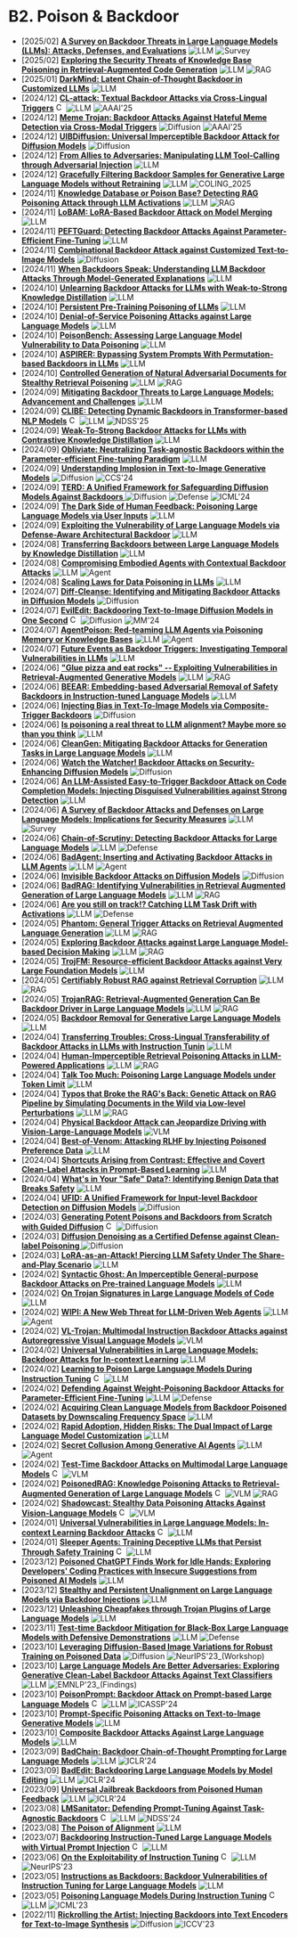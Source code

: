 # B2. Poison & Backdoor
- [2025/02] **[A Survey on Backdoor Threats in Large Language Models (LLMs): Attacks, Defenses, and Evaluations](https://arxiv.org/abs/2502.05224)** ![LLM](https://img.shields.io/badge/LLM-589cf4) ![Survey](https://img.shields.io/badge/Survey-87b800)
- [2025/02] **[Exploring the Security Threats of Knowledge Base Poisoning in Retrieval-Augmented Code Generation](https://arxiv.org/abs/2502.03233)** ![LLM](https://img.shields.io/badge/LLM-589cf4) ![RAG](https://img.shields.io/badge/RAG-87b800)
- [2025/01] **[DarkMind: Latent Chain-of-Thought Backdoor in Customized LLMs](https://arxiv.org/abs/2501.18617)** ![LLM](https://img.shields.io/badge/LLM-589cf4)
- [2024/12] **[CL-attack: Textual Backdoor Attacks via Cross-Lingual Triggers](https://arxiv.org/abs/2412.19037)** [<img src="https://github.com/FortAwesome/Font-Awesome/blob/6.x/svgs/brands/github.svg" alt="Code" width="15" height="15">](https://github.com/TenneyHu/CrossLingualAttack) ![LLM](https://img.shields.io/badge/LLM-589cf4) ![AAAI'25](https://img.shields.io/badge/AAAI'25-f1b800)
- [2024/12] **[Meme Trojan: Backdoor Attacks Against Hateful Meme Detection via Cross-Modal Triggers](https://arxiv.org/abs/2412.15503)** ![Diffusion](https://img.shields.io/badge/Diffusion-a99cf4) ![AAAI'25](https://img.shields.io/badge/AAAI'25-f1b800)
- [2024/12] **[UIBDiffusion: Universal Imperceptible Backdoor Attack for Diffusion Models](https://arxiv.org/abs/2412.11441)** ![Diffusion](https://img.shields.io/badge/Diffusion-a99cf4)
- [2024/12] **[From Allies to Adversaries: Manipulating LLM Tool-Calling through Adversarial Injection](https://arxiv.org/abs/2412.10198)** ![LLM](https://img.shields.io/badge/LLM-589cf4)
- [2024/12] **[Gracefully Filtering Backdoor Samples for Generative Large Language Models without Retraining](https://arxiv.org/abs/2412.02454)** ![LLM](https://img.shields.io/badge/LLM-589cf4) ![COLING_2025](https://img.shields.io/badge/COLING_2025-f1b800)
- [2024/11] **[Knowledge Database or Poison Base? Detecting RAG Poisoning Attack through LLM Activations](https://arxiv.org/abs/2411.18948)** ![LLM](https://img.shields.io/badge/LLM-589cf4) ![RAG](https://img.shields.io/badge/RAG-87b800)
- [2024/11] **[LoBAM: LoRA-Based Backdoor Attack on Model Merging](https://arxiv.org/abs/2411.16746)** ![LLM](https://img.shields.io/badge/LLM-589cf4)
- [2024/11] **[PEFTGuard: Detecting Backdoor Attacks Against Parameter-Efficient Fine-Tuning](https://arxiv.org/abs/2411.17453)** ![LLM](https://img.shields.io/badge/LLM-589cf4)
- [2024/11] **[Combinational Backdoor Attack against Customized Text-to-Image Models](https://arxiv.org/abs/2411.12389)** ![Diffusion](https://img.shields.io/badge/Diffusion-a99cf4)
- [2024/11] **[When Backdoors Speak: Understanding LLM Backdoor Attacks Through Model-Generated Explanations](https://arxiv.org/abs/2411.12701)** ![LLM](https://img.shields.io/badge/LLM-589cf4)
- [2024/10] **[Unlearning Backdoor Attacks for LLMs with Weak-to-Strong Knowledge Distillation](https://arxiv.org/abs/2410.14425)** ![LLM](https://img.shields.io/badge/LLM-589cf4)
- [2024/10] **[Persistent Pre-Training Poisoning of LLMs](https://arxiv.org/abs/2410.13722)** ![LLM](https://img.shields.io/badge/LLM-589cf4)
- [2024/10] **[Denial-of-Service Poisoning Attacks against Large Language Models](https://arxiv.org/abs/2410.10760)** ![LLM](https://img.shields.io/badge/LLM-589cf4)
- [2024/10] **[PoisonBench: Assessing Large Language Model Vulnerability to Data Poisoning](https://arxiv.org/abs/2410.08811)** ![LLM](https://img.shields.io/badge/LLM-589cf4)
- [2024/10] **[ASPIRER: Bypassing System Prompts With Permutation-based Backdoors in LLMs](https://arxiv.org/abs/2410.04009)** ![LLM](https://img.shields.io/badge/LLM-589cf4)
- [2024/10] **[Controlled Generation of Natural Adversarial Documents for Stealthy Retrieval Poisoning](https://arxiv.org/abs/2410.02163)** ![LLM](https://img.shields.io/badge/LLM-589cf4) ![RAG](https://img.shields.io/badge/RAG-87b800)
- [2024/09] **[Mitigating Backdoor Threats to Large Language Models: Advancement and Challenges](https://arxiv.org/abs/2409.19993)** ![LLM](https://img.shields.io/badge/LLM-589cf4)
- [2024/09] **[CLIBE: Detecting Dynamic Backdoors in Transformer-based NLP Models](https://arxiv.org/abs/2409.01193)** [<img src="https://github.com/FortAwesome/Font-Awesome/blob/6.x/svgs/brands/github.svg" alt="Code" width="15" height="15">](https://github.com/Raytsang123/CLIBE) ![LLM](https://img.shields.io/badge/LLM-589cf4) ![NDSS'25](https://img.shields.io/badge/NDSS'25-f1b800)
- [2024/09] **[Weak-To-Strong Backdoor Attacks for LLMs with Contrastive Knowledge Distillation](https://arxiv.org/abs/2409.17946)** ![LLM](https://img.shields.io/badge/LLM-589cf4)
- [2024/09] **[Obliviate: Neutralizing Task-agnostic Backdoors within the Parameter-efficient Fine-tuning Paradigm](https://arxiv.org/abs/2409.14119)** ![LLM](https://img.shields.io/badge/LLM-589cf4)
- [2024/09] **[Understanding Implosion in Text-to-Image Generative Models](https://arxiv.org/abs/2409.12314)** ![Diffusion](https://img.shields.io/badge/Diffusion-a99cf4) ![CCS'24](https://img.shields.io/badge/CCS'24-f1b800)
- [2024/09] **[TERD: A Unified Framework for Safeguarding Diffusion Models Against Backdoors ](https://arxiv.org/abs/2409.05294)** ![Diffusion](https://img.shields.io/badge/Diffusion-a99cf4) ![Defense](https://img.shields.io/badge/Defense-87b800) ![ICML'24](https://img.shields.io/badge/ICML'24-f1b800)
- [2024/09] **[The Dark Side of Human Feedback: Poisoning Large Language Models via User Inputs](https://arxiv.org/abs/2409.00787)** ![LLM](https://img.shields.io/badge/LLM-589cf4)
- [2024/09] **[Exploiting the Vulnerability of Large Language Models via Defense-Aware Architectural Backdoor](https://arxiv.org/abs/2409.01952)** ![LLM](https://img.shields.io/badge/LLM-589cf4)
- [2024/08] **[Transferring Backdoors between Large Language Models by Knowledge Distillation](https://arxiv.org/abs/2408.09878)** ![LLM](https://img.shields.io/badge/LLM-589cf4)
- [2024/08] **[Compromising Embodied Agents with Contextual Backdoor Attacks](https://arxiv.org/abs/2408.02882)** ![LLM](https://img.shields.io/badge/LLM-589cf4) ![Agent](https://img.shields.io/badge/Agent-87b800)
- [2024/08] **[Scaling Laws for Data Poisoning in LLMs](https://arxiv.org/abs/2408.02946)** ![LLM](https://img.shields.io/badge/LLM-589cf4)
- [2024/07] **[Diff-Cleanse: Identifying and Mitigating Backdoor Attacks in Diffusion Models](https://arxiv.org/abs/2407.21316)** ![Diffusion](https://img.shields.io/badge/Diffusion-a99cf4)
- [2024/07] **[EvilEdit: Backdooring Text-to-Image Diffusion Models in One Second](https://openreview.net/forum?id=ibEaSS6bQn)** [<img src="https://github.com/FortAwesome/Font-Awesome/blob/6.x/svgs/brands/github.svg" alt="Code" width="15" height="15">](https://github.com/haowang-cqu/EvilEdit) ![Diffusion](https://img.shields.io/badge/Diffusion-a99cf4) ![MM'24](https://img.shields.io/badge/MM'24-f1b800)
- [2024/07] **[AgentPoison: Red-teaming LLM Agents via Poisoning Memory or Knowledge Bases](https://arxiv.org/abs/2407.12784)** ![LLM](https://img.shields.io/badge/LLM-589cf4) ![Agent](https://img.shields.io/badge/Agent-87b800)
- [2024/07] **[Future Events as Backdoor Triggers: Investigating Temporal Vulnerabilities in LLMs](https://arxiv.org/abs/2407.04108)** ![LLM](https://img.shields.io/badge/LLM-589cf4)
- [2024/06] **["Glue pizza and eat rocks" -- Exploiting Vulnerabilities in Retrieval-Augmented Generative Models](https://arxiv.org/pdf/2406.19417)** ![LLM](https://img.shields.io/badge/LLM-589cf4) ![RAG](https://img.shields.io/badge/RAG-87b800)
- [2024/06] **[BEEAR: Embedding-based Adversarial Removal of Safety Backdoors in Instruction-tuned Language Models](https://arxiv.org/abs/2406.17092)** ![LLM](https://img.shields.io/badge/LLM-589cf4)
- [2024/06] **[Injecting Bias in Text-To-Image Models via Composite-Trigger Backdoors](https://arxiv.org/abs/2406.15213)** ![Diffusion](https://img.shields.io/badge/Diffusion-a99cf4)
- [2024/06] **[Is poisoning a real threat to LLM alignment? Maybe more so than you think](https://arxiv.org/abs/2406.12091)** ![LLM](https://img.shields.io/badge/LLM-589cf4)
- [2024/06] **[CleanGen: Mitigating Backdoor Attacks for Generation Tasks in Large Language Models](https://arxiv.org/abs/2406.12257)** ![LLM](https://img.shields.io/badge/LLM-589cf4)
- [2024/06] **[Watch the Watcher! Backdoor Attacks on Security-Enhancing Diffusion Models](https://arxiv.org/abs/2406.09669)** ![Diffusion](https://img.shields.io/badge/Diffusion-a99cf4)
- [2024/06] **[An LLM-Assisted Easy-to-Trigger Backdoor Attack on Code Completion Models: Injecting Disguised Vulnerabilities against Strong Detection](https://arxiv.org/abs/2406.06822)** ![LLM](https://img.shields.io/badge/LLM-589cf4)
- [2024/06] **[A Survey of Backdoor Attacks and Defenses on Large Language Models: Implications for Security Measures](https://arxiv.org/abs/2406.06852)** ![LLM](https://img.shields.io/badge/LLM-589cf4) ![Survey](https://img.shields.io/badge/Survey-87b800)
- [2024/06] **[Chain-of-Scrutiny: Detecting Backdoor Attacks for Large Language Models](https://arxiv.org/abs/2406.05948)** ![LLM](https://img.shields.io/badge/LLM-589cf4) ![Defense](https://img.shields.io/badge/Defense-87b800)
- [2024/06] **[BadAgent: Inserting and Activating Backdoor Attacks in LLM Agents](https://arxiv.org/abs/2406.03007)** ![LLM](https://img.shields.io/badge/LLM-589cf4) ![Agent](https://img.shields.io/badge/Agent-87b800)
- [2024/06] **[Invisible Backdoor Attacks on Diffusion Models](https://arxiv.org/abs/2406.00816)** ![Diffusion](https://img.shields.io/badge/Diffusion-a99cf4)
- [2024/06] **[BadRAG: Identifying Vulnerabilities in Retrieval Augmented Generation of Large Language Models](https://arxiv.org/abs/2406.00083)** ![LLM](https://img.shields.io/badge/LLM-589cf4) ![RAG](https://img.shields.io/badge/RAG-87b800)
- [2024/06] **[Are you still on track!? Catching LLM Task Drift with Activations](https://arxiv.org/abs/2406.00799)** ![LLM](https://img.shields.io/badge/LLM-589cf4) ![Defense](https://img.shields.io/badge/Defense-87b800)
- [2024/05] **[Phantom: General Trigger Attacks on Retrieval Augmented Language Generation](https://arxiv.org/abs/2405.20485)** ![LLM](https://img.shields.io/badge/LLM-589cf4) ![RAG](https://img.shields.io/badge/RAG-87b800)
- [2024/05] **[Exploring Backdoor Attacks against Large Language Model-based Decision Making](https://arxiv.org/abs/2405.20774)** ![LLM](https://img.shields.io/badge/LLM-589cf4) ![RAG](https://img.shields.io/badge/RAG-87b800)
- [2024/05] **[TrojFM: Resource-efficient Backdoor Attacks against Very Large Foundation Models](https://arxiv.org/pdf/2405.16783)** ![LLM](https://img.shields.io/badge/LLM-589cf4)
- [2024/05] **[Certifiably Robust RAG against Retrieval Corruption](https://arxiv.org/abs/2405.15556)** ![LLM](https://img.shields.io/badge/LLM-589cf4) ![RAG](https://img.shields.io/badge/RAG-87b800)
- [2024/05] **[TrojanRAG: Retrieval-Augmented Generation Can Be Backdoor Driver in Large Language Models](https://arxiv.org/abs/2405.13401)** ![LLM](https://img.shields.io/badge/LLM-589cf4) ![RAG](https://img.shields.io/badge/RAG-87b800)
- [2024/05] **[Backdoor Removal for Generative Large Language Models](https://arxiv.org/abs/2405.07667)** ![LLM](https://img.shields.io/badge/LLM-589cf4)
- [2024/04] **[Transferring Troubles: Cross-Lingual Transferability of Backdoor Attacks in LLMs with Instruction Tunin](https://arxiv.org/abs/2404.19597)** ![LLM](https://img.shields.io/badge/LLM-589cf4)
- [2024/04] **[Human-Imperceptible Retrieval Poisoning Attacks in LLM-Powered Applications](https://arxiv.org/abs/2404.17196)** ![LLM](https://img.shields.io/badge/LLM-589cf4) ![RAG](https://img.shields.io/badge/RAG-87b800)
- [2024/04] **[Talk Too Much: Poisoning Large Language Models under Token Limit](https://arxiv.org/abs/2404.14795)** ![LLM](https://img.shields.io/badge/LLM-589cf4)
- [2024/04] **[Typos that Broke the RAG's Back: Genetic Attack on RAG Pipeline by Simulating Documents in the Wild via Low-level Perturbations](https://arxiv.org/abs/2404.13948)** ![LLM](https://img.shields.io/badge/LLM-589cf4) ![RAG](https://img.shields.io/badge/RAG-87b800)
- [2024/04] **[Physical Backdoor Attack can Jeopardize Driving with Vision-Large-Language Models](https://arxiv.org/abs/2404.12916)** ![VLM](https://img.shields.io/badge/VLM-c7688b)
- [2024/04] **[Best-of-Venom: Attacking RLHF by Injecting Poisoned Preference Data](https://arxiv.org/abs/2404.05530)** ![LLM](https://img.shields.io/badge/LLM-589cf4)
- [2024/04] **[Shortcuts Arising from Contrast: Effective and Covert Clean-Label Attacks in Prompt-Based Learning](https://arxiv.org/abs/2404.00461)** ![LLM](https://img.shields.io/badge/LLM-589cf4)
- [2024/04] **[What's in Your "Safe" Data?: Identifying Benign Data that Breaks Safety](https://arxiv.org/abs/2404.01099)** ![LLM](https://img.shields.io/badge/LLM-589cf4)
- [2024/04] **[UFID: A Unified Framework for Input-level Backdoor Detection on Diffusion Models](https://arxiv.org/abs/2404.01101)** ![Diffusion](https://img.shields.io/badge/Diffusion-a99cf4)
- [2024/03] **[Generating Potent Poisons and Backdoors from Scratch with Guided Diffusion](https://arxiv.org/abs/2403.16365)** [<img src="https://github.com/FortAwesome/Font-Awesome/blob/6.x/svgs/brands/github.svg" alt="Code" width="15" height="15">](https://github.com/hsouri/GDP) ![Diffusion](https://img.shields.io/badge/Diffusion-a99cf4)
- [2024/03] **[Diffusion Denoising as a Certified Defense against Clean-label Poisoning ](https://arxiv.org/abs/2403.11981)** ![Diffusion](https://img.shields.io/badge/Diffusion-a99cf4)
- [2024/03] **[LoRA-as-an-Attack! Piercing LLM Safety Under The Share-and-Play Scenario](https://arxiv.org/abs/2403.00108)** ![LLM](https://img.shields.io/badge/LLM-589cf4)
- [2024/02] **[Syntactic Ghost: An Imperceptible General-purpose Backdoor Attacks on Pre-trained Language Models](https://arxiv.org/abs/2402.18945)** ![LLM](https://img.shields.io/badge/LLM-589cf4)
- [2024/02] **[On Trojan Signatures in Large Language Models of Code](https://arxiv.org/abs/2402.16896)** ![LLM](https://img.shields.io/badge/LLM-589cf4)
- [2024/02] **[WIPI: A New Web Threat for LLM-Driven Web Agents](https://arxiv.org/abs/2402.16965)** ![LLM](https://img.shields.io/badge/LLM-589cf4) ![Agent](https://img.shields.io/badge/Agent-87b800)
- [2024/02] **[VL-Trojan: Multimodal Instruction Backdoor Attacks against Autoregressive Visual Language Models](https://arxiv.org/abs/2402.13851)** ![VLM](https://img.shields.io/badge/VLM-c7688b)
- [2024/02] **[Universal Vulnerabilities in Large Language Models: Backdoor Attacks for In-context Learning](https://arxiv.org/abs/2401.05949)** ![LLM](https://img.shields.io/badge/LLM-589cf4)
- [2024/02] **[Learning to Poison Large Language Models During Instruction Tuning](https://arxiv.org/abs/2402.13459)** [<img src="https://github.com/FortAwesome/Font-Awesome/blob/6.x/svgs/brands/github.svg" alt="Code" width="15" height="15">](https://github.com/RookieZxy/GBTL-attack/tree/main) ![LLM](https://img.shields.io/badge/LLM-589cf4)
- [2024/02] **[Defending Against Weight-Poisoning Backdoor Attacks for Parameter-Efficient Fine-Tuning](https://arxiv.org/abs/2402.12168)** ![LLM](https://img.shields.io/badge/LLM-589cf4) ![Defense](https://img.shields.io/badge/Defense-87b800)
- [2024/02] **[Acquiring Clean Language Models from Backdoor Poisoned Datasets by Downscaling Frequency Space](https://arxiv.org/abs/2402.12026)** ![LLM](https://img.shields.io/badge/LLM-589cf4)
- [2024/02] **[Rapid Adoption, Hidden Risks: The Dual Impact of Large Language Model Customization](https://arxiv.org/abs/2402.09179)** ![LLM](https://img.shields.io/badge/LLM-589cf4)
- [2024/02] **[Secret Collusion Among Generative AI Agents](https://arxiv.org/abs/2402.07510v1)** ![LLM](https://img.shields.io/badge/LLM-589cf4) ![Agent](https://img.shields.io/badge/Agent-87b800)
- [2024/02] **[Test-Time Backdoor Attacks on Multimodal Large Language Models](https://arxiv.org/abs/2402.08577)** [<img src="https://github.com/FortAwesome/Font-Awesome/blob/6.x/svgs/brands/github.svg" alt="Code" width="15" height="15">](https://sail-sg.github.io/AnyDoor/) ![VLM](https://img.shields.io/badge/VLM-c7688b)
- [2024/02] **[PoisonedRAG: Knowledge Poisoning Attacks to Retrieval-Augmented Generation of Large Language Models](https://arxiv.org/abs/2402.07867)** [<img src="https://github.com/FortAwesome/Font-Awesome/blob/6.x/svgs/brands/github.svg" alt="Code" width="15" height="15">](https://github.com/sleeepeer/PoisonedRAG) ![VLM](https://img.shields.io/badge/VLM-c7688b) ![RAG](https://img.shields.io/badge/RAG-87b800)
- [2024/02] **[Shadowcast: Stealthy Data Poisoning Attacks Against Vision-Language Models](https://vlm-poison.github.io/)** [<img src="https://github.com/FortAwesome/Font-Awesome/blob/6.x/svgs/brands/github.svg" alt="Code" width="15" height="15">](https://github.com/umd-huang-lab/VLM-Poisoning) ![VLM](https://img.shields.io/badge/VLM-c7688b)
- [2024/01] **[Universal Vulnerabilities in Large Language Models: In-context Learning Backdoor Attacks](https://arxiv.org/abs/2401.05949)** [<img src="https://github.com/FortAwesome/Font-Awesome/blob/6.x/svgs/brands/github.svg" alt="Code" width="15" height="15">](https://github.com/shuaizhao95/ICLAttack) ![LLM](https://img.shields.io/badge/LLM-589cf4)
- [2024/01] **[Sleeper Agents: Training Deceptive LLMs that Persist Through Safety Training](https://arxiv.org/abs/2401.05566)** [<img src="https://github.com/FortAwesome/Font-Awesome/blob/6.x/svgs/brands/github.svg" alt="Code" width="15" height="15">](https://github.com/anthropics/sleeper-agents-paper) ![LLM](https://img.shields.io/badge/LLM-589cf4)
- [2023/12] **[Poisoned ChatGPT Finds Work for Idle Hands: Exploring Developers' Coding Practices with Insecure Suggestions from Poisoned AI Models](https://arxiv.org/abs/2312.06227)** ![LLM](https://img.shields.io/badge/LLM-589cf4)
- [2023/12] **[Stealthy and Persistent Unalignment on Large Language Models via Backdoor Injections](https://arxiv.org/abs/2312.00027)** ![LLM](https://img.shields.io/badge/LLM-589cf4)
- [2023/12] **[Unleashing Cheapfakes through Trojan Plugins of Large Language Models](https://arxiv.org/abs/2312.00374)** ![LLM](https://img.shields.io/badge/LLM-589cf4)
- [2023/11] **[Test-time Backdoor Mitigation for Black-Box Large Language Models with Defensive Demonstrations](https://arxiv.org/abs/2311.09763)** ![LLM](https://img.shields.io/badge/LLM-589cf4) ![Defense](https://img.shields.io/badge/Defense-87b800)
- [2023/10] **[Leveraging Diffusion-Based Image Variations for Robust Training on Poisoned Data](https://arxiv.org/abs/2310.06372)** ![Diffusion](https://img.shields.io/badge/Diffusion-a99cf4) ![NeurIPS'23_(Workshop)](https://img.shields.io/badge/NeurIPS'23_(Workshop)-f1b800)
- [2023/10] **[Large Language Models Are Better Adversaries: Exploring Generative Clean-Label Backdoor Attacks Against Text Classifiers](https://arxiv.org/abs/2310.18603)** ![LLM](https://img.shields.io/badge/LLM-589cf4) ![EMNLP'23_(Findings)](https://img.shields.io/badge/EMNLP'23_(Findings)-f1b800)
- [2023/10] **[PoisonPrompt: Backdoor Attack on Prompt-based Large Language Models](https://arxiv.org/abs/2310.12439)** [<img src="https://github.com/FortAwesome/Font-Awesome/blob/6.x/svgs/brands/github.svg" alt="Code" width="15" height="15">](https://github.com/grasses/PoisonPrompt) ![LLM](https://img.shields.io/badge/LLM-589cf4) ![ICASSP'24](https://img.shields.io/badge/ICASSP'24-f1b800)
- [2023/10] **[Prompt-Specific Poisoning Attacks on Text-to-Image Generative Models](https://arxiv.org/abs/2310.13828)** ![LLM](https://img.shields.io/badge/LLM-589cf4)
- [2023/10] **[Composite Backdoor Attacks Against Large Language Models](https://arxiv.org/abs/2310.07676)** ![LLM](https://img.shields.io/badge/LLM-589cf4)
- [2023/09] **[BadChain: Backdoor Chain-of-Thought Prompting for Large Language Models](https://openreview.net/forum?id=c93SBwz1Ma)** ![LLM](https://img.shields.io/badge/LLM-589cf4) ![ICLR'24](https://img.shields.io/badge/ICLR'24-f1b800)
- [2023/09] **[BadEdit: Backdooring Large Language Models by Model Editing](https://openreview.net/forum?id=duZANm2ABX)** ![LLM](https://img.shields.io/badge/LLM-589cf4) ![ICLR'24](https://img.shields.io/badge/ICLR'24-f1b800)
- [2023/09] **[Universal Jailbreak Backdoors from Poisoned Human Feedback](https://openreview.net/forum?id=GxCGsxiAaK)** ![LLM](https://img.shields.io/badge/LLM-589cf4) ![ICLR'24](https://img.shields.io/badge/ICLR'24-f1b800)
- [2023/08] **[LMSanitator: Defending Prompt-Tuning Against Task-Agnostic Backdoors](https://arxiv.org/abs/2308.13904)** [<img src="https://github.com/FortAwesome/Font-Awesome/blob/6.x/svgs/brands/github.svg" alt="Code" width="15" height="15">](https://github.com/meng-wenlong/LMSanitator) ![LLM](https://img.shields.io/badge/LLM-589cf4) ![NDSS'24](https://img.shields.io/badge/NDSS'24-f1b800)
- [2023/08] **[The Poison of Alignment](https://arxiv.org/abs/2308.13449)** ![LLM](https://img.shields.io/badge/LLM-589cf4)
- [2023/07] **[Backdooring Instruction-Tuned Large Language Models with Virtual Prompt Injection](https://arxiv.org/abs/2307.16888)** [<img src="https://github.com/FortAwesome/Font-Awesome/blob/6.x/svgs/brands/github.svg" alt="Code" width="15" height="15">](https://github.com/wegodev2/virtual-prompt-injection) ![LLM](https://img.shields.io/badge/LLM-589cf4)
- [2023/06] **[On the Exploitability of Instruction Tuning](https://arxiv.org/abs/2306.17194)** [<img src="https://github.com/FortAwesome/Font-Awesome/blob/6.x/svgs/brands/github.svg" alt="Code" width="15" height="15">](https://github.com/azshue/AutoPoison) ![LLM](https://img.shields.io/badge/LLM-589cf4) ![NeurIPS'23](https://img.shields.io/badge/NeurIPS'23-f1b800)
- [2023/05] **[Instructions as Backdoors: Backdoor Vulnerabilities of Instruction Tuning for Large Language Models](https://arxiv.org/abs/2305.14710)** ![LLM](https://img.shields.io/badge/LLM-589cf4)
- [2023/05] **[Poisoning Language Models During Instruction Tuning](https://arxiv.org/abs/2305.00944)** [<img src="https://github.com/FortAwesome/Font-Awesome/blob/6.x/svgs/brands/github.svg" alt="Code" width="15" height="15">](https://github.com/AlexWan0/Poisoning-Instruction-Tuned-Models) ![LLM](https://img.shields.io/badge/LLM-589cf4) ![ICML'23](https://img.shields.io/badge/ICML'23-f1b800)
- [2022/11] **[Rickrolling the Artist: Injecting Backdoors into Text Encoders for Text-to-Image Synthesis](https://arxiv.org/abs/2211.02408)** ![Diffusion](https://img.shields.io/badge/Diffusion-a99cf4) ![ICCV'23](https://img.shields.io/badge/ICCV'23-f1b800)
